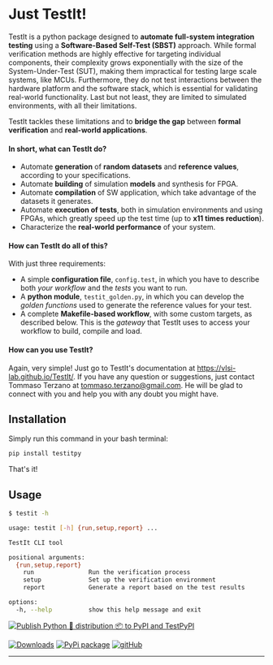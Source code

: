 # Just TestIt!

TestIt is a python package designed to **automate full-system integration testing** using a **Software-Based Self-Test (SBST)** approach.
While formal verification methods are highly effective for targeting individual components, their complexity grows exponentially with the size of the System-Under-Test (SUT), making them impractical for testing large scale systems, like MCUs.
Furthermore, they do not test interactions between the hardware platform and the software stack, which is essential for validating real-world functionality.
Last but not least, they are limited to simulated environments, with all their limitations. 

TestIt tackles these limitations and to **bridge the gap** between **formal verification** and **real-world applications**.

#### In short, what can TestIt do?
- Automate **generation** of **random datasets** and **reference values**, according to your specifications.
- Automate **building** of simulation **models** and synthesis for FPGA.
- Automate **compilation** of SW application, which take advantage of the datasets it generates.
- Automate **execution of tests**, both in simulation environments and using FPGAs, which greatly speed up the test time (up to **x11 times reduction**).
- Characterize the **real-world performance** of your system.

#### How can TestIt do all of this? 
With just three requirements:
- A simple **configuration file**, `config.test`, in which you have to describe both *your workflow* and the *tests* you want to run.
- A **python module**, `testit_golden.py`, in which you can develop the *golden functions* used to generate the reference values for your test.
- A complete **Makefile-based workflow**, with some custom targets, as described below. This is the *gateway* that TestIt uses to access your workflow to build, compile and load.

#### How can you use TestIt?
Again, very simple! Just go to TestIt's documentation at https://vlsi-lab.github.io/TestIt/.
If you have any question or suggestions, just contact Tommaso Terzano at tommaso.terzano@gmail.com.
He will be glad to connect with you and help you with any doubt you might have.

## Installation

Simply run this command in your bash terminal:

```bash
pip install testitpy
```

That's it!

## Usage

```bash
$ testit -h

usage: testit [-h] {run,setup,report} ...

TestIt CLI tool

positional arguments:
  {run,setup,report}
    run               Run the verification process
    setup             Set up the verification environment
    report            Generate a report based on the test results

options:
  -h, --help          show this help message and exit
```

[![Publish Python 🐍 distribution 📦 to PyPI and TestPyPI](https://github.com/vlsi-lab/TestIt/actions/workflows/release.yml/badge.svg)](https://github.com/vlsi-lab/TestIt/actions/workflows/release.yml)

[![Downloads](https://img.shields.io/badge/dynamic/json.svg?label=downloads&url=https%3A%2F%2Fpypistats.org%2Fapi%2Fpackages%2Ftestitpy%2Frecent&query=data.last_month&colorB=brightgreen&suffix=%2FMonth)](https://pypistats.org/packages/testitpy)  [![PyPi package](https://img.shields.io/badge/PyPi%20package-blue?style=flat&logo=https://pypi.org/static/images/logo-small.8998e9d1.svg&link=https://pypi.org/project/testitpy/)](https://pypi.org/project/testitpy/)  [![gitHub](https://img.shields.io/badge/gitHub-green?style=flat&link=https://github.com/vlsi-lab/TestIt)](https://github.com/vlsi-lab/TestIt)

---

